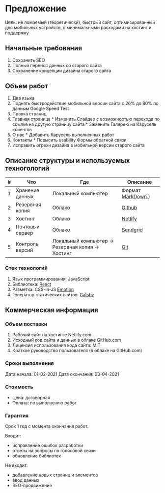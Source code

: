 # Предложение

Цель: не ломаемый (теоретически), быстрый сайт, оптимизированный для мобильных устройств, с минимальными расходами на хостинг и поддержку
## Начальные требования
1.	Cохранить SEO
2.	Полный перенос данных со старого сайта
3.	Сохранение концепции дизайна старого сайта

## Объем работ
1. Два языка
1. Поднять быстродействие мобильной версии сайта с 26% до 80% по данным Google Speed Test
1.	Правка страниц
  1.	Главная страница
    *	Изменить Слайдер с возможностью перехода по ссылке на другую страницу сайта
    * Заменить Галерею на Карусель клиентов
  1.	О нас
    *	Добавить Карусель выполненных работ
  1.	Контакты
    *	Повысить usability Формы обратной связи
1.	Исправить огрехи дизайна в мобильной версии старого сайта


## Описание структуры и используемых техногологий
| # |	Что	                  | Где              	                                     | Описание
|---|-----------------------|--------------------------------------------------------|---------------
| 1	| Хранение данных	      | Локальный компьютер                        	           | Формат [MarkDown](https://ru.wikipedia.org/wiki/Markdown#:~:text=Markdown%20(%D0%BF%D1%80%D0%BE%D0%B8%D0%B7%D0%BD%D0%BE%D1%81%D0%B8%D1%82%D1%81%D1%8F%20%D0%BC%D0%B0%D1%80%D0%BA%D0%B4%D0%B0%CC%81%D1%83%D0%BD)%20%E2%80%94%20%D0%BE%D0%B1%D0%BB%D0%B5%D0%B3%D1%87%D1%91%D0%BD%D0%BD%D1%8B%D0%B9,%2C%20Rich%20Text%20%D0%B8%20%D0%B4%D1%80%D1%83%D0%B3%D0%B8%D1%85).)
| 2	| Резервная копия	      | Облако	                                               | [Github](https://github.com)
| 3	| Хостинг       	      | Облако                                                 | [Netlify](https://netlify.com)
| 4	| Почтовый сервер	      | Облако                                                 | [Sendgrid](https://sendgrid.com)
| 5	| Контроль версий	      | Локальный компьютер -> Резервная копия -> Хостинг      | [Git](https://git-scm.com/)

### Стек технологий
1. Язык программирования: JavaScript   
1. Библиотека:  [React](https://ru.reactjs.org/)
1. Разметка:  CSS-in-JS [Emotion](https://emotion.sh/)
1. Генератор статических сайтов: [Gatsby](https://gatsbyjs.com/)


## Коммерческая информация
### Объем поставки
1. Рабочий сайт на хостинге Netlify.com 
1. Исходный код сайта и данные в облаке GitHub.com
1. Лицензия использования кода сайта: MIT
1. Краткое руководство пользователя (в облаке на GitHub.com)

### Сроки выполнения
Дата начала: 01-02-2021
Дата окончания: 03-04-2021

### Стоимость
* Цена: договорная
* Оплата: по выполнению работ.

### Гарантия
Срок 1 год с момента окончания работ.

Входит: 
* исправление ошибок разработки
* ответы на вопросы по голосовой связи
* обновление библиотек

Не входит:
* добавление новых страниц и элементов
* ввод данных
* SEO-продвижение


